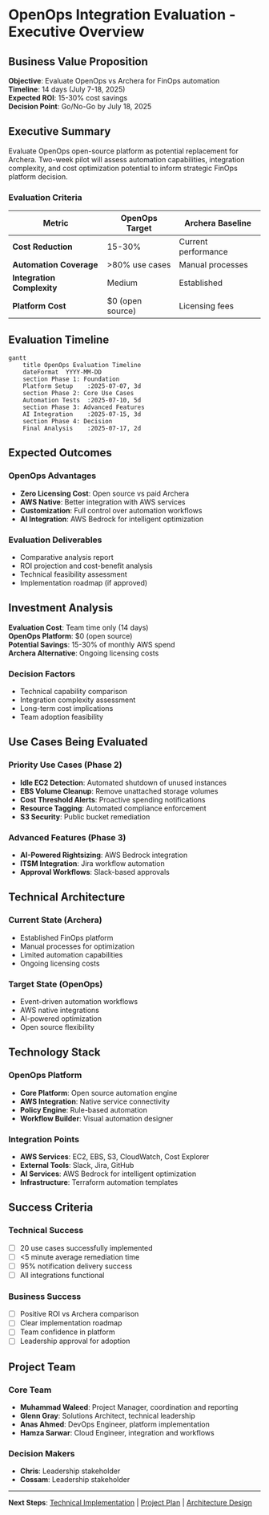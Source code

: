 # OpenOps Integration Evaluation - Executive Overview

## Business Value Proposition

**Objective**: Evaluate OpenOps vs Archera for FinOps automation  
**Timeline**: 14 days (July 7-18, 2025)  
**Expected ROI**: 15-30% cost savings  
**Decision Point**: Go/No-Go by July 18, 2025

## Executive Summary

Evaluate OpenOps open-source platform as potential replacement for Archera. Two-week pilot will assess automation capabilities, integration complexity, and cost optimization potential to inform strategic FinOps platform decision.

### Evaluation Criteria

| Metric | OpenOps Target | Archera Baseline |
|--------|----------------|------------------|
| **Cost Reduction** | 15-30% | Current performance |
| **Automation Coverage** | >80% use cases | Manual processes |
| **Integration Complexity** | Medium | Established |
| **Platform Cost** | $0 (open source) | Licensing fees |

## Evaluation Timeline

```mermaid
gantt
    title OpenOps Evaluation Timeline
    dateFormat  YYYY-MM-DD
    section Phase 1: Foundation
    Platform Setup    :2025-07-07, 3d
    section Phase 2: Core Use Cases
    Automation Tests  :2025-07-10, 5d
    section Phase 3: Advanced Features
    AI Integration    :2025-07-15, 3d
    section Phase 4: Decision
    Final Analysis    :2025-07-17, 2d
```

## Expected Outcomes

### OpenOps Advantages
- **Zero Licensing Cost**: Open source vs paid Archera
- **AWS Native**: Better integration with AWS services
- **Customization**: Full control over automation workflows
- **AI Integration**: AWS Bedrock for intelligent optimization

### Evaluation Deliverables
- Comparative analysis report
- ROI projection and cost-benefit analysis
- Technical feasibility assessment
- Implementation roadmap (if approved)

## Investment Analysis

**Evaluation Cost**: Team time only (14 days)  
**OpenOps Platform**: $0 (open source)  
**Potential Savings**: 15-30% of monthly AWS spend  
**Archera Alternative**: Ongoing licensing costs

### Decision Factors
- Technical capability comparison
- Integration complexity assessment
- Long-term cost implications
- Team adoption feasibility

## Use Cases Being Evaluated

### Priority Use Cases (Phase 2)
- **Idle EC2 Detection**: Automated shutdown of unused instances
- **EBS Volume Cleanup**: Remove unattached storage volumes
- **Cost Threshold Alerts**: Proactive spending notifications
- **Resource Tagging**: Automated compliance enforcement
- **S3 Security**: Public bucket remediation

### Advanced Features (Phase 3)
- **AI-Powered Rightsizing**: AWS Bedrock integration
- **ITSM Integration**: Jira workflow automation
- **Approval Workflows**: Slack-based approvals

## Technical Architecture

### Current State (Archera)
- Established FinOps platform
- Manual processes for optimization
- Limited automation capabilities
- Ongoing licensing costs

### Target State (OpenOps)
- Event-driven automation workflows
- AWS native integrations
- AI-powered optimization
- Open source flexibility

## Technology Stack

### OpenOps Platform
- **Core Platform**: Open source automation engine
- **AWS Integration**: Native service connectivity
- **Policy Engine**: Rule-based automation
- **Workflow Builder**: Visual automation designer

### Integration Points
- **AWS Services**: EC2, EBS, S3, CloudWatch, Cost Explorer
- **External Tools**: Slack, Jira, GitHub
- **AI Services**: AWS Bedrock for intelligent optimization
- **Infrastructure**: Terraform automation templates

## Success Criteria

### Technical Success
- [ ] 20 use cases successfully implemented
- [ ] <5 minute average remediation time
- [ ] 95% notification delivery success
- [ ] All integrations functional

### Business Success
- [ ] Positive ROI vs Archera comparison
- [ ] Clear implementation roadmap
- [ ] Team confidence in platform
- [ ] Leadership approval for adoption

## Project Team

### Core Team
- **Muhammad Waleed**: Project Manager, coordination and reporting
- **Glenn Gray**: Solutions Architect, technical leadership
- **Anas Ahmed**: DevOps Engineer, platform implementation
- **Hamza Sarwar**: Cloud Engineer, integration and workflows

### Decision Makers
- **Chris**: Leadership stakeholder
- **Cossam**: Leadership stakeholder

---

**Next Steps**: [Technical Implementation](README_tech.md) | [Project Plan](project-plan.md) | [Architecture Design](../docs/openops-architecture.md)